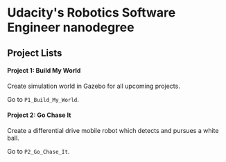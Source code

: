 # Udacity's Robotics Software Engineer nanodegree

## Project Lists

#### Project 1: Build My World

Create simulation world in Gazebo for all upcoming projects.

Go to `P1_Build_My_World`.

#### Project 2: Go Chase It

Create a differential drive mobile robot which detects and pursues a white ball. 

Go to `P2_Go_Chase_It`.